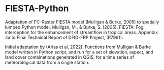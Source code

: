 # FIESTA-Python
Adaptation of PC-Raster FIESTA model (Mulligan &amp; Burke, 2005) to spatially lumped Python model. Mulligan, M., &amp; Burke, S. (2005). FIESTA: Fog interception for the enhancement of streamflow in tropical areas. Appendix 4a to Final Technical Report of DFID-FRP Project, (R7991). 

Initial adaptation by (Arias et al, 2022). Functions from Mulligan &amp; Burke model written in Python script, and run for a set of elevation, aspect, and land cover combinations generated in QGIS, for a time series of meteorological data from a single station. 

